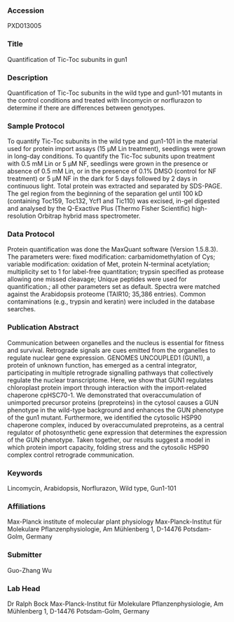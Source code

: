 ### Accession
PXD013005

### Title
Quantification of Tic-Toc subunits in gun1

### Description
Quantification of Tic-Toc subunits in the wild type and gun1-101 mutants in the control conditions and treated with lincomycin or norflurazon to determine if there are differences between genotypes.

### Sample Protocol
To quantify Tic-Toc subunits in the wild type and gun1-101 in the material used for protein import assays (15 μM Lin treatment), seedlings were grown in long-day conditions. To quantify the Tic-Toc subunits upon treatment with 0.5 mM Lin or 5 μM NF, seedlings were grown in the presence or absence of 0.5 mM Lin, or in the presence of 0.1% DMSO (control for NF treatment) or 5 μM NF in the dark for 5 days followed by 2 days in continuous light. Total protein was extracted and separated by SDS-PAGE. The gel region from the beginning of the separation gel until 100 kD (containing Toc159, Toc132, Ycf1 and Tic110) was excised, in-gel digested and analysed by the Q-Exactive Plus (Thermo Fisher Scientific) high-resolution Orbitrap hybrid mass spectrometer.

### Data Protocol
Protein quantification was done the MaxQuant software (Version 1.5.8.3). The parameters were: fixed modification: carbamidomethylation of Cys; variable modification: oxidation of Met, protein N-terminal acetylation; multiplicity set to 1 for label-free quantitation; trypsin specified as protease allowing one missed cleavage; Unique peptides were used for quantification.; all other parameters set as default. Spectra were matched against the Arabidopsis proteome (TAIR10; 35,386 entries). Common contaminations (e.g., trypsin and keratin) were included in the database searches.

### Publication Abstract
Communication between organelles and the nucleus is essential for fitness and survival. Retrograde signals are cues emitted from the organelles to regulate nuclear gene expression. GENOMES UNCOUPLED1 (GUN1), a protein of unknown function, has emerged as a central integrator, participating in multiple retrograde signalling pathways that collectively regulate the nuclear transcriptome. Here, we show that GUN1 regulates chloroplast protein import through interaction with the import-related chaperone cpHSC70-1. We demonstrated that overaccumulation of unimported precursor proteins (preproteins) in the cytosol causes a GUN phenotype in the wild-type background and enhances the GUN phenotype of the gun1 mutant. Furthermore, we identified the cytosolic HSP90 chaperone complex, induced by overaccumulated preproteins, as a central regulator of photosynthetic gene expression that determines the expression of the GUN phenotype. Taken together, our results suggest a model in which protein import capacity, folding stress and the cytosolic HSP90 complex control retrograde communication.

### Keywords
Lincomycin, Arabidopsis, Norflurazon, Wild type, Gun1-101

### Affiliations
Max-Planck institute of molecular plant physiology
Max-Planck-Institut für Molekulare Pflanzenphysiologie, Am Mühlenberg 1, D-14476 Potsdam-Golm, Germany

### Submitter
Guo-Zhang Wu

### Lab Head
Dr Ralph Bock
Max-Planck-Institut für Molekulare Pflanzenphysiologie, Am Mühlenberg 1, D-14476 Potsdam-Golm, Germany


